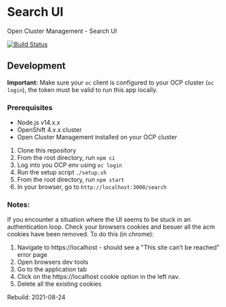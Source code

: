 # Search UI

Open Cluster Management - Search UI

[![Build Status](https://travis-ci.com/open-cluster-management/search-ui.svg?token=HNunxniixat5Aty1fpye&branch=main)](https://travis-ci.com/open-cluster-management/search-ui)

## Development

**Important:** Make sure your `oc` client is configured to your OCP cluster (`oc login`), the token must be valid to run this app locally.

### Prerequisites

- Node.js v14.x.x
- OpenShift 4.x.x cluster
- Open Cluster Management installed on your OCP cluster


1.  Clone this repository
2.  From the root directory, run `npm ci`
3.  Log into you OCP env using `oc login`
4.  Run the setup script `./setup.sh`
5.  From the root directory, run `npm start`
6.  In your browser, go to `http://localhost:3000/search`


### Notes:

If you encounter a situation where the UI seems to be stuck in an authentication loop. Check your browsers cookies and besuer all the acm cookies have been removed.
To do this (in chrome):
1. Navigate to https://localhost - should see a "This site can’t be reached" error page
2. Open browsers dev tools
3. Go to the application tab
4. Click on the https://localhost cookie option in the left nav.
5. Delete all the existing cookies 

Rebuild: 2021-08-24
